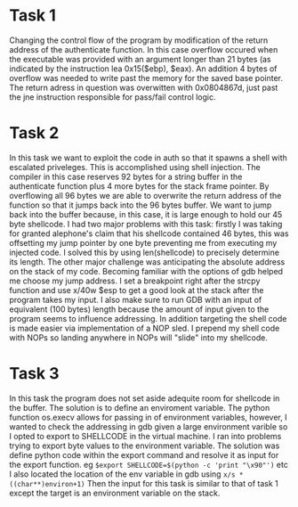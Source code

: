 # Task 1
Changing the control flow of the program by modification of the return address of the authenticate function. In this case overflow occured when the executable was provided with an argument longer than 21 bytes (as indicated by the instruction lea 0x15($ebp), $eax). An addition 4 bytes of overflow was needed to write past the memory for the saved base pointer. The return adress in question was overwitten with 0x0804867d, just past the jne instruction responsible for pass/fail control logic.

# Task 2
In this task we want to exploit the code in auth so that it spawns a shell with escalated priveleges. This is accomplished using shell injection. The compiler in this case reserves 92 bytes for a string buffer in the authenticate function plus 4 more bytes for the stack frame pointer. By overflowing all 96 bytes we are able to overwrite the return address of the function so that it jumps back into the 96 bytes buffer. We want to jump back into the buffer because, in this case, it is large enough to hold our 45 byte shellcode. I had two major problems with this task: firstly I was taking for granted alephone's claim that his shellcode contained 46 bytes, this was offsetting my jump pointer by one byte preventing me from executing my injected code. I solved this by using len(shellcode) to precisely determine its length. The other major challenge was anticipating the absolute address on the stack of my code. Becoming familiar with the options of gdb helped me choose my jump address. I set a breakpoint right after the strcpy function and use x/40w $esp to get a good look at the stack after the program takes my input. I also make sure to run GDB with an input of equivalent (100 bytes) length because the amount of input given to the program seems to influence addressing. In addition targeting the shell code is made easier via implementation of a NOP sled. I prepend my shell code with NOPs so landing anywhere in NOPs will "slide" into my shellcode.

# Task 3
In this task the program does not set aside adequite room for shellcode in the buffer. The solution is to define an enviroment variable. The python function os.execv allows for passing in of environment variables, however, I wanted to check the addressing in gdb given a large environment varible so I opted to export to SHELLCODE in the virtual machine. I ran into problems trying to export byte values to the environment variable. The solution was define python code within the export command and resolve it as input for the export function. eg `$export SHELLCODE=$(python -c 'print "\x90"')` etc I also located the location of the env variable in gdb using `x/s *((char**)environ+1)` Then the input for this task is similar to that of task 1 except the target is an environment variable on the stack.
